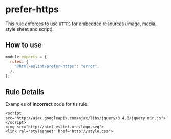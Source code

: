 # prefer-https

This rule enforces to use `HTTPS` for embedded resources (image, media, style sheet and script).

## How to use

```js,.eslintrc.js
module.exports = {
  rules: {
    "@html-eslint/prefer-https": "error",
  },
};
```

## Rule Details

Examples of **incorrect** code for tis rule:

```html,incorrect
<script src="http://ajax.googleapis.com/ajax/libs/jquery/3.4.0/jquery.min.js"></script>
<img src="http://html-eslint.org/logo.svg">
<link rel="stylesheet" href="http://style.css">
```

